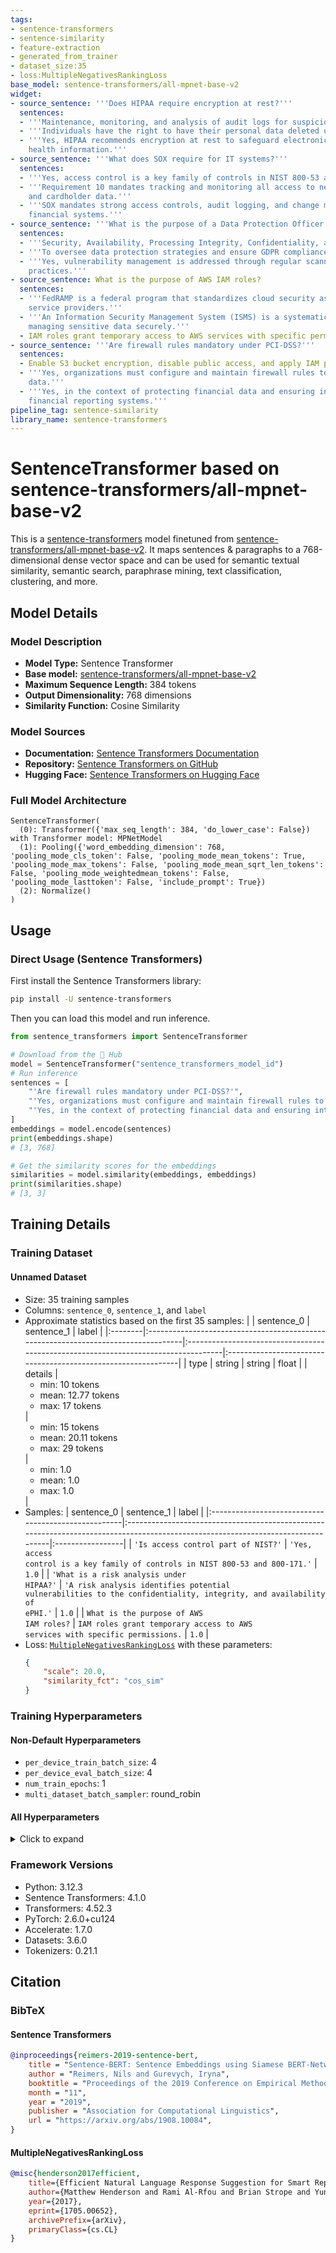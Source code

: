 ```yaml
---
tags:
- sentence-transformers
- sentence-similarity
- feature-extraction
- generated_from_trainer
- dataset_size:35
- loss:MultipleNegativesRankingLoss
base_model: sentence-transformers/all-mpnet-base-v2
widget:
- source_sentence: '''Does HIPAA require encryption at rest?'''
  sentences:
  - '''Maintenance, monitoring, and analysis of audit logs for suspicious activity.'''
  - '''Individuals have the right to have their personal data deleted upon request.'''
  - '''Yes, HIPAA recommends encryption at rest to safeguard electronic protected
    health information.'''
- source_sentence: '''What does SOX require for IT systems?'''
  sentences:
  - '''Yes, access control is a key family of controls in NIST 800-53 and 800-171.'''
  - '''Requirement 10 mandates tracking and monitoring all access to network resources
    and cardholder data.'''
  - '''SOX mandates strong access controls, audit logging, and change management for
    financial systems.'''
- source_sentence: '''What is the purpose of a Data Protection Officer under GDPR?'''
  sentences:
  - '''Security, Availability, Processing Integrity, Confidentiality, and Privacy.'''
  - '''To oversee data protection strategies and ensure GDPR compliance.'''
  - '''Yes, vulnerability management is addressed through regular scanning and remediation
    practices.'''
- source_sentence: What is the purpose of AWS IAM roles?
  sentences:
  - '''FedRAMP is a federal program that standardizes cloud security assessments for
    service providers.'''
  - '''An Information Security Management System (ISMS) is a systematic approach to
    managing sensitive data securely.'''
  - IAM roles grant temporary access to AWS services with specific permissions.
- source_sentence: '''Are firewall rules mandatory under PCI-DSS?'''
  sentences:
  - Enable S3 bucket encryption, disable public access, and apply IAM policies.
  - '''Yes, organizations must configure and maintain firewall rules to protect cardholder
    data.'''
  - '''Yes, in the context of protecting financial data and ensuring integrity of
    financial reporting systems.'''
pipeline_tag: sentence-similarity
library_name: sentence-transformers
---
```


# SentenceTransformer based on sentence-transformers/all-mpnet-base-v2

This is a [sentence-transformers](https://www.SBERT.net) model finetuned from [sentence-transformers/all-mpnet-base-v2](https://huggingface.co/sentence-transformers/all-mpnet-base-v2). It maps sentences & paragraphs to a 768-dimensional dense vector space and can be used for semantic textual similarity, semantic search, paraphrase mining, text classification, clustering, and more.

## Model Details

### Model Description
- **Model Type:** Sentence Transformer
- **Base model:** [sentence-transformers/all-mpnet-base-v2](https://huggingface.co/sentence-transformers/all-mpnet-base-v2) <!-- at revision 12e86a3c702fc3c50205a8db88f0ec7c0b6b94a0 -->
- **Maximum Sequence Length:** 384 tokens
- **Output Dimensionality:** 768 dimensions
- **Similarity Function:** Cosine Similarity
<!-- - **Training Dataset:** Unknown -->
<!-- - **Language:** Unknown -->
<!-- - **License:** Unknown -->

### Model Sources

- **Documentation:** [Sentence Transformers Documentation](https://sbert.net)
- **Repository:** [Sentence Transformers on GitHub](https://github.com/UKPLab/sentence-transformers)
- **Hugging Face:** [Sentence Transformers on Hugging Face](https://huggingface.co/models?library=sentence-transformers)

### Full Model Architecture

```
SentenceTransformer(
  (0): Transformer({'max_seq_length': 384, 'do_lower_case': False}) with Transformer model: MPNetModel 
  (1): Pooling({'word_embedding_dimension': 768, 'pooling_mode_cls_token': False, 'pooling_mode_mean_tokens': True, 'pooling_mode_max_tokens': False, 'pooling_mode_mean_sqrt_len_tokens': False, 'pooling_mode_weightedmean_tokens': False, 'pooling_mode_lasttoken': False, 'include_prompt': True})
  (2): Normalize()
)
```

## Usage

### Direct Usage (Sentence Transformers)

First install the Sentence Transformers library:

```bash
pip install -U sentence-transformers
```

Then you can load this model and run inference.
```python
from sentence_transformers import SentenceTransformer

# Download from the 🤗 Hub
model = SentenceTransformer("sentence_transformers_model_id")
# Run inference
sentences = [
    "'Are firewall rules mandatory under PCI-DSS?'",
    "'Yes, organizations must configure and maintain firewall rules to protect cardholder data.'",
    "'Yes, in the context of protecting financial data and ensuring integrity of financial reporting systems.'",
]
embeddings = model.encode(sentences)
print(embeddings.shape)
# [3, 768]

# Get the similarity scores for the embeddings
similarities = model.similarity(embeddings, embeddings)
print(similarities.shape)
# [3, 3]
```

<!--
### Direct Usage (Transformers)

<details><summary>Click to see the direct usage in Transformers</summary>

</details>
-->

<!--
### Downstream Usage (Sentence Transformers)

You can finetune this model on your own dataset.

<details><summary>Click to expand</summary>

</details>
-->

<!--
### Out-of-Scope Use

*List how the model may foreseeably be misused and address what users ought not to do with the model.*
-->

<!--
## Bias, Risks and Limitations

*What are the known or foreseeable issues stemming from this model? You could also flag here known failure cases or weaknesses of the model.*
-->

<!--
### Recommendations

*What are recommendations with respect to the foreseeable issues? For example, filtering explicit content.*
-->

## Training Details

### Training Dataset

#### Unnamed Dataset

* Size: 35 training samples
* Columns: <code>sentence_0</code>, <code>sentence_1</code>, and <code>label</code>
* Approximate statistics based on the first 35 samples:
  |         | sentence_0                                                                         | sentence_1                                                                         | label                                                         |
  |:--------|:-----------------------------------------------------------------------------------|:-----------------------------------------------------------------------------------|:--------------------------------------------------------------|
  | type    | string                                                                             | string                                                                             | float                                                         |
  | details | <ul><li>min: 10 tokens</li><li>mean: 12.77 tokens</li><li>max: 17 tokens</li></ul> | <ul><li>min: 15 tokens</li><li>mean: 20.11 tokens</li><li>max: 29 tokens</li></ul> | <ul><li>min: 1.0</li><li>mean: 1.0</li><li>max: 1.0</li></ul> |
* Samples:
  | sentence_0                                          | sentence_1                                                                                                                       | label            |
  |:----------------------------------------------------|:---------------------------------------------------------------------------------------------------------------------------------|:-----------------|
  | <code>'Is access control part of NIST?'</code>      | <code>'Yes, access control is a key family of controls in NIST 800-53 and 800-171.'</code>                                       | <code>1.0</code> |
  | <code>'What is a risk analysis under HIPAA?'</code> | <code>'A risk analysis identifies potential vulnerabilities to the confidentiality, integrity, and availability of ePHI.'</code> | <code>1.0</code> |
  | <code>What is the purpose of AWS IAM roles?</code>  | <code>IAM roles grant temporary access to AWS services with specific permissions.</code>                                         | <code>1.0</code> |
* Loss: [<code>MultipleNegativesRankingLoss</code>](https://sbert.net/docs/package_reference/sentence_transformer/losses.html#multiplenegativesrankingloss) with these parameters:
  ```json
  {
      "scale": 20.0,
      "similarity_fct": "cos_sim"
  }
  ```

### Training Hyperparameters
#### Non-Default Hyperparameters

- `per_device_train_batch_size`: 4
- `per_device_eval_batch_size`: 4
- `num_train_epochs`: 1
- `multi_dataset_batch_sampler`: round_robin

#### All Hyperparameters
<details><summary>Click to expand</summary>

- `overwrite_output_dir`: False
- `do_predict`: False
- `eval_strategy`: no
- `prediction_loss_only`: True
- `per_device_train_batch_size`: 4
- `per_device_eval_batch_size`: 4
- `per_gpu_train_batch_size`: None
- `per_gpu_eval_batch_size`: None
- `gradient_accumulation_steps`: 1
- `eval_accumulation_steps`: None
- `torch_empty_cache_steps`: None
- `learning_rate`: 5e-05
- `weight_decay`: 0.0
- `adam_beta1`: 0.9
- `adam_beta2`: 0.999
- `adam_epsilon`: 1e-08
- `max_grad_norm`: 1
- `num_train_epochs`: 1
- `max_steps`: -1
- `lr_scheduler_type`: linear
- `lr_scheduler_kwargs`: {}
- `warmup_ratio`: 0.0
- `warmup_steps`: 0
- `log_level`: passive
- `log_level_replica`: warning
- `log_on_each_node`: True
- `logging_nan_inf_filter`: True
- `save_safetensors`: True
- `save_on_each_node`: False
- `save_only_model`: False
- `restore_callback_states_from_checkpoint`: False
- `no_cuda`: False
- `use_cpu`: False
- `use_mps_device`: False
- `seed`: 42
- `data_seed`: None
- `jit_mode_eval`: False
- `use_ipex`: False
- `bf16`: False
- `fp16`: False
- `fp16_opt_level`: O1
- `half_precision_backend`: auto
- `bf16_full_eval`: False
- `fp16_full_eval`: False
- `tf32`: None
- `local_rank`: 0
- `ddp_backend`: None
- `tpu_num_cores`: None
- `tpu_metrics_debug`: False
- `debug`: []
- `dataloader_drop_last`: False
- `dataloader_num_workers`: 0
- `dataloader_prefetch_factor`: None
- `past_index`: -1
- `disable_tqdm`: False
- `remove_unused_columns`: True
- `label_names`: None
- `load_best_model_at_end`: False
- `ignore_data_skip`: False
- `fsdp`: []
- `fsdp_min_num_params`: 0
- `fsdp_config`: {'min_num_params': 0, 'xla': False, 'xla_fsdp_v2': False, 'xla_fsdp_grad_ckpt': False}
- `fsdp_transformer_layer_cls_to_wrap`: None
- `accelerator_config`: {'split_batches': False, 'dispatch_batches': None, 'even_batches': True, 'use_seedable_sampler': True, 'non_blocking': False, 'gradient_accumulation_kwargs': None}
- `deepspeed`: None
- `label_smoothing_factor`: 0.0
- `optim`: adamw_torch
- `optim_args`: None
- `adafactor`: False
- `group_by_length`: False
- `length_column_name`: length
- `ddp_find_unused_parameters`: None
- `ddp_bucket_cap_mb`: None
- `ddp_broadcast_buffers`: False
- `dataloader_pin_memory`: True
- `dataloader_persistent_workers`: False
- `skip_memory_metrics`: True
- `use_legacy_prediction_loop`: False
- `push_to_hub`: False
- `resume_from_checkpoint`: None
- `hub_model_id`: None
- `hub_strategy`: every_save
- `hub_private_repo`: None
- `hub_always_push`: False
- `gradient_checkpointing`: False
- `gradient_checkpointing_kwargs`: None
- `include_inputs_for_metrics`: False
- `include_for_metrics`: []
- `eval_do_concat_batches`: True
- `fp16_backend`: auto
- `push_to_hub_model_id`: None
- `push_to_hub_organization`: None
- `mp_parameters`: 
- `auto_find_batch_size`: False
- `full_determinism`: False
- `torchdynamo`: None
- `ray_scope`: last
- `ddp_timeout`: 1800
- `torch_compile`: False
- `torch_compile_backend`: None
- `torch_compile_mode`: None
- `include_tokens_per_second`: False
- `include_num_input_tokens_seen`: False
- `neftune_noise_alpha`: None
- `optim_target_modules`: None
- `batch_eval_metrics`: False
- `eval_on_start`: False
- `use_liger_kernel`: False
- `eval_use_gather_object`: False
- `average_tokens_across_devices`: False
- `prompts`: None
- `batch_sampler`: batch_sampler
- `multi_dataset_batch_sampler`: round_robin

</details>

### Framework Versions
- Python: 3.12.3
- Sentence Transformers: 4.1.0
- Transformers: 4.52.3
- PyTorch: 2.6.0+cu124
- Accelerate: 1.7.0
- Datasets: 3.6.0
- Tokenizers: 0.21.1

## Citation

### BibTeX

#### Sentence Transformers
```bibtex
@inproceedings{reimers-2019-sentence-bert,
    title = "Sentence-BERT: Sentence Embeddings using Siamese BERT-Networks",
    author = "Reimers, Nils and Gurevych, Iryna",
    booktitle = "Proceedings of the 2019 Conference on Empirical Methods in Natural Language Processing",
    month = "11",
    year = "2019",
    publisher = "Association for Computational Linguistics",
    url = "https://arxiv.org/abs/1908.10084",
}
```

#### MultipleNegativesRankingLoss
```bibtex
@misc{henderson2017efficient,
    title={Efficient Natural Language Response Suggestion for Smart Reply},
    author={Matthew Henderson and Rami Al-Rfou and Brian Strope and Yun-hsuan Sung and Laszlo Lukacs and Ruiqi Guo and Sanjiv Kumar and Balint Miklos and Ray Kurzweil},
    year={2017},
    eprint={1705.00652},
    archivePrefix={arXiv},
    primaryClass={cs.CL}
}
```

<!--
## Glossary

*Clearly define terms in order to be accessible across audiences.*
-->

<!--
## Model Card Authors

*Lists the people who create the model card, providing recognition and accountability for the detailed work that goes into its construction.*
-->

<!--
## Model Card Contact

*Provides a way for people who have updates to the Model Card, suggestions, or questions, to contact the Model Card authors.*
-->
